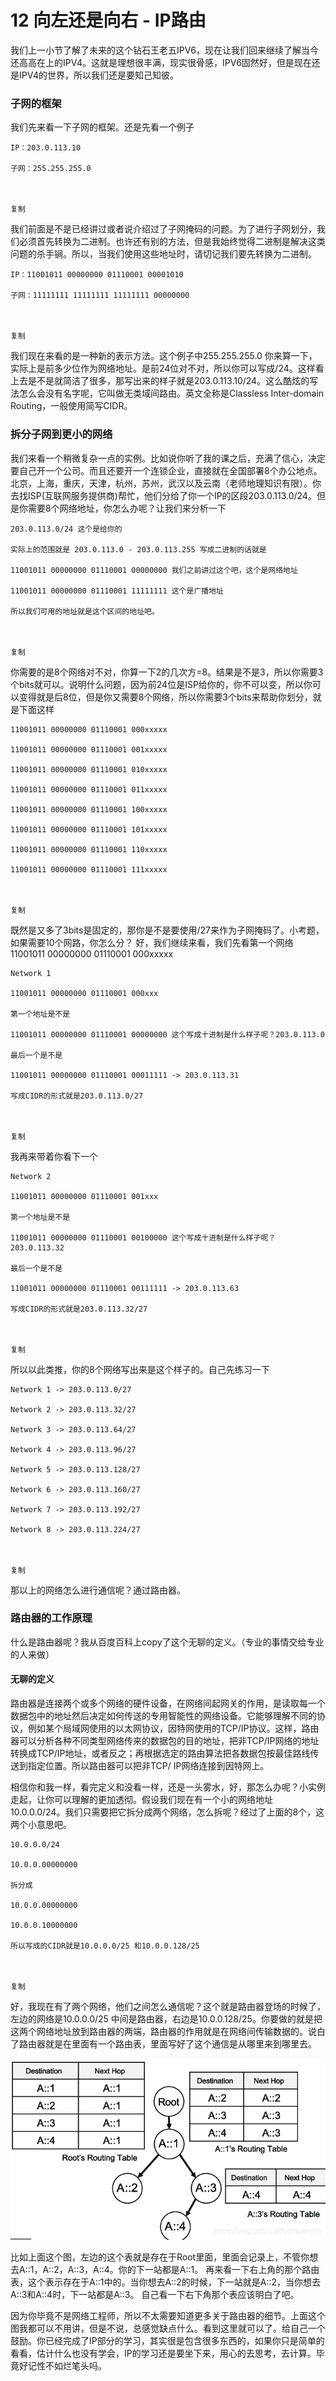# 12 向左还是向右 - IP路由

我们上一小节了解了未来的这个钻石王老五IPV6，现在让我们回来继续了解当今还高高在上的IPV4。这就是理想很丰满，现实很骨感，IPV6固然好，但是现在还是IPV4的世界，所以我们还是要知己知彼。

### 子网的框架

我们先来看一下子网的框架。还是先看一个例子

```
IP：203.0.113.10

子网：255.255.255.0



复制

```

我们前面是不是已经讲过或者说介绍过了子网掩码的问题。为了进行子网划分，我们必须首先转换为二进制。也许还有别的方法，但是我始终觉得二进制是解决这类问题的杀手锏。所以，当我们使用这些地址时，请切记我们要先转换为二进制。

```
IP：11001011 00000000 01110001 00001010

子网：11111111 11111111 11111111 00000000



复制

```

我们现在来看的是一种新的表示方法。这个例子中255.255.255.0 你来算一下，实际上是前多少位作为网络地址。是前24位对不对，所以你可以写成/24。这样看上去是不是就简洁了很多，那写出来的样子就是203.0.113.10/24。这么酷炫的写法怎么会没有名字呢，它叫做无类域间路由。英文全称是Classless Inter-domain Routing，一般使用简写CIDR。

### 拆分子网到更小的网络

我们来看一个稍微复杂一点的实例。比如说你听了我的课之后，充满了信心，决定要自己开一个公司。而且还要开一个连锁企业，直接就在全国部署8个办公地点。北京，上海，重庆，天津，杭州，苏州，武汉以及云南（老师地理知识有限）。你去找ISP(互联网服务提供商)帮忙，他们分给了你一个IP的区段203.0.113.0/24。但是你需要8个网络地址，你怎么办呢？让我们来分析一下

```
203.0.113.0/24 这个是给你的

实际上的范围就是 203.0.113.0 - 203.0.113.255 写成二进制的话就是

11001011 00000000 01110001 00000000 我们之前讲过这个吧，这个是网络地址

11001011 00000000 01110001 11111111 这个是广播地址

所以我们可用的地址就是这个区间的地址吧。



复制

```

你需要的是8个网络对不对，你算一下2的几次方=8。结果是不是3，所以你需要3个bits就可以。说明什么问题，因为前24位是ISP给你的，你不可以变，所以你可以变得就是后8位，但是你又需要8个网络，所以你需要3个bits来帮助你划分，就是下面这样

```
11001011 00000000 01110001 000xxxxx

11001011 00000000 01110001 001xxxxx

11001011 00000000 01110001 010xxxxx

11001011 00000000 01110001 011xxxxx

11001011 00000000 01110001 100xxxxx

11001011 00000000 01110001 101xxxxx

11001011 00000000 01110001 110xxxxx

11001011 00000000 01110001 111xxxxx



复制

```

既然是又多了3bits是固定的，那你是不是要使用/27来作为子网掩码了。小考题，如果需要10个网路，你怎么分？ 好，我们继续来看，我们先看第一个网络11001011 00000000 01110001 000xxxxx

```
Network 1

11001011 00000000 01110001 000xxx

第一个地址是不是

11001011 00000000 01110001 00000000 这个写成十进制是什么样子呢？203.0.113.0

最后一个是不是

11001011 00000000 01110001 00011111 -> 203.0.113.31

写成CIDR的形式就是203.0.113.0/27



复制

```

我再来带着你看下一个

```
Network 2

11001011 00000000 01110001 001xxx

第一个地址是不是

11001011 00000000 01110001 00100000 这个写成十进制是什么样子呢？203.0.113.32

最后一个是不是

11001011 00000000 01110001 00111111 -> 203.0.113.63

写成CIDR的形式就是203.0.113.32/27



复制

```

所以以此类推，你的8个网络写出来是这个样子的。自己先练习一下

```
Network 1 -> 203.0.113.0/27

Network 2 -> 203.0.113.32/27

Network 3 -> 203.0.113.64/27

Network 4 -> 203.0.113.96/27

Network 5 -> 203.0.113.128/27

Network 6 -> 203.0.113.160/27

Network 7 -> 203.0.113.192/27

Network 8 -> 203.0.113.224/27



复制

```

那以上的网络怎么进行通信呢？通过路由器。

### 路由器的工作原理

什么是路由器呢？我从百度百科上copy了这个无聊的定义。（专业的事情交给专业的人来做）

#### 无聊的定义

路由器是连接两个或多个网络的硬件设备，在网络间起网关的作用，是读取每一个数据包中的地址然后决定如何传送的专用智能性的网络设备。它能够理解不同的协议，例如某个局域网使用的以太网协议，因特网使用的TCP/IP协议。这样，路由器可以分析各种不同类型网络传来的数据包的目的地址，把非TCP/IP网络的地址转换成TCP/IP地址，或者反之；再根据选定的路由算法把各数据包按最佳路线传送到指定位置。所以路由器可以把非TCP/ IP网络连接到因特网上。

相信你和我一样，看完定义和没看一样，还是一头雾水，好，那怎么办呢？小实例走起，让你可以理解的更加透彻。假设我们现在有一个小的网络地址10.0.0.0/24。我们只需要把它拆分成两个网络，怎么拆呢？经过了上面的8个，这两个小意思吧。

```
10.0.0.0/24

10.0.0.00000000

拆分成

10.0.0.00000000

10.0.0.10000000

所以写成的CIDR就是10.0.0.0/25 和10.0.0.128/25



复制

```

好，我现在有了两个网络，他们之间怎么通信呢？这个就是路由器登场的时候了，左边的网络是10.0.0.0/25 中间是路由器，右边是10.0.0.128/25。你要做的就是把这两个网络地址放到路由器的两端，路由器的作用就是在网络间传输数据的。说白了路由器就是在里面有一个路由表，里面写好了这个通信是从哪里来到哪里去。

![在这里插入图片描述](assets/20210127154314846.png)

比如上面这个图，左边的这个表就是存在于Root里面，里面会记录上，不管你想去A::1，A::2，A::3，A::4。你的下一站都是A::1。 再来看一下右上角的那个路由表，这个表示存在于A::1中的。当你想去A::2的时候，下一站就是A::2，当你想去A::3和A::4时，下一站都是A::3。 自己看一下右下角那个表应该明白了吧。

因为你毕竟不是网络工程师，所以不太需要知道更多关于路由器的细节。上面这个图我都可以不用讲，但是不说，总感觉缺点什么。看到这里就可以了。给自己一个鼓励。你已经完成了IP部分的学习，其实很是包含很多东西的，如果你只是简单的看看，估计什么也没有学会，IP的学习还是要坐下来，用心的去思考，去计算。毕竟好记性不如烂笔头吗。
